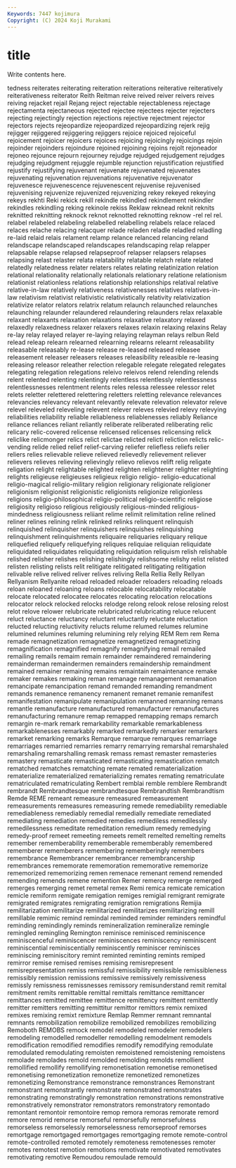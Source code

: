 ```yaml
---
Keywords: 7447 kojimura
Copyright: (C) 2024 Koji Murakami
---
```


# title

Write contents here.



tedness reiterates reiterating reiteration reiterations reiterative reiteratively reiterativeness
reiterator Reith Reitman reive reived reiver reivers reives reiving rejacket
rejail Rejang reject rejectable rejectableness rejectage rejectamenta rejectaneous rejected rejectee
rejectees rejecter rejecters rejecting rejectingly rejection rejections rejective rejectment rejector
rejectors rejects rejeopardize rejeopardized rejeopardizing rejerk rejig rejigger rejiggered rejiggering
rejiggers rejoice rejoiced rejoiceful rejoicement rejoicer rejoicers rejoices rejoicing rejoicingly
rejoicings rejoin rejoinder rejoinders rejoindure rejoined rejoining rejoins rejolt rejoneador
rejoneo rejounce rejourn rejourney rejudge rejudged rejudgement rejudges rejudging rejudgment
rejuggle rejumble rejunction rejustification rejustified rejustify rejustifying rejuvenant rejuvenate rejuvenated
rejuvenates rejuvenating rejuvenation rejuvenations rejuvenative rejuvenator rejuvenesce rejuvenescence rejuvenescent rejuvenise
rejuvenised rejuvenising rejuvenize rejuvenized rejuvenizing rekey rekeyed rekeying rekeys rekhti
Reki rekick rekill rekindle rekindled rekindlement rekindler rekindles rekindling reking
rekinole rekiss Reklaw reknead reknit reknits reknitted reknitting reknock reknot
reknotted reknotting reknow -rel rel rel. relabel relabeled relabeling relabelled
relabelling relabels relace relaced relaces relache relacing relacquer relade reladen
reladle reladled reladling re-laid relaid relais relament relamp relance relanced
relancing reland relandscape relandscaped relandscapes relandscaping relap relapper relapsable relapse
relapsed relapseproof relapser relapsers relapses relapsing relast relaster relata relatability
relatable relatch relate related relatedly relatedness relater relaters relates relating
relatinization relation relational relationality relationally relationals relationary relatione relationism relationist
relationless relations relationship relationships relatival relative relative-in-law relatively relativeness relativenesses
relatives relatives-in-law relativism relativist relativistic relativistically relativity relativization relativize relator
relators relatrix relatum relaunch relaunched relaunches relaunching relaunder relaundered relaundering
relaunders relax relaxable relaxant relaxants relaxation relaxations relaxative relaxatory relaxed
relaxedly relaxedness relaxer relaxers relaxes relaxin relaxing relaxins Relay re-lay
relay relayed relayer re-laying relaying relayman relays relbun Reld relead
releap relearn relearned relearning relearns relearnt releasability releasable releasably re-lease
release re-leased released releasee releasement releaser releasers releases releasibility releasible
re-leasing releasing releasor releather relection relegable relegate relegated relegates relegating
relegation relegations releivo releivos relend relending relends relent relented relenting
relentingly relentless relentlessly relentlessness relentlessnesses relentment relents reles relessa relessee
relessor relet relets reletter relettered relettering reletters reletting relevance relevances
relevancies relevancy relevant relevantly relevate relevation relevator releve relevel releveled
releveling relevent relever releves relevied relevy relevying reliabilities reliability reliable
reliableness reliablenesses reliably Reliance reliance reliances reliant reliantly reliberate reliberated
reliberating relic relicary relic-covered relicense relicensed relicenses relicensing relick reliclike
relicmonger relics relict relictae relicted relicti reliction relicts relic-vending relide
relied relief relief-carving reliefer reliefless reliefs relier reliers relies relievable
relieve relieved relievedly relievement reliever relievers relieves relieving relievingly relievo
relievos relift relig religate religation relight relightable relighted relighten relightener
relighter relighting relights religieuse religieuses religieux religio religio- religio-educational religio-magical
religio-military religion religionary religionate religioner religionism religionist religionistic religionists religionize
religionless religions religio-philosophical religio-political religio-scientific religiose religiosity religioso religious religiously
religious-minded religious-mindedness religiousness reliiant relime relimit relimitation reline relined reliner
relines relining relink relinked relinks relinquent relinquish relinquished relinquisher relinquishers
relinquishes relinquishing relinquishment relinquishments reliquaire reliquaries reliquary relique reliquefied reliquefy
reliquefying reliques reliquiae reliquian reliquidate reliquidated reliquidates reliquidating reliquidation reliquism
relish relishable relished relisher relishes relishing relishingly relishsome relishy relist
relisted relisten relisting relists relit relitigate relitigated relitigating relitigation relivable
relive relived reliver relives reliving Rella Rellia Relly Rellyan Rellyanism
Rellyanite reload reloaded reloader reloaders reloading reloads reloan reloaned reloaning
reloans relocable relocatability relocatable relocate relocated relocatee relocates relocating relocation
relocations relocator relock relocked relocks relodge relong relook relose relosing
relost relot relove relower relubricate relubricated relubricating reluce relucent reluct
reluctance reluctancy reluctant reluctantly reluctate reluctation relucted relucting reluctivity relucts
relume relumed relumes relumine relumined relumines reluming relumining rely relying
REM Rem rem Rema remade remagnetization remagnetize remagnetized remagnetizing remagnification
remagnified remagnify remagnifying remail remailed remailing remails remaim remain remainder
remaindered remaindering remainderman remaindermen remainders remaindership remaindment remained remainer remaining
remains remaintain remaintenance remake remaker remakes remaking reman remanage remanagement
remanation remancipate remancipation remand remanded remanding remandment remands remanence remanency
remanent remanet remanie remanifest remanifestation remanipulate remanipulation remanned remanning remans
remantle remanufacture remanufactured remanufacturer remanufactures remanufacturing remanure remap remapped remapping
remaps remarch remargin re-mark remark remarkability remarkable remarkableness remarkablenesses remarkably
remarked remarkedly remarker remarkers remarket remarking remarks Remarque remarque remarques
remarriage remarriages remarried remarries remarry remarrying remarshal remarshaled remarshaling remarshalling
remask remass remast remaster remasteries remastery remasticate remasticated remasticating remastication
rematch rematched rematches rematching remate remated rematerialization rematerialize rematerialized rematerializing
remates remating rematriculate rematriculated rematriculating Rembert remblai remble remblere Rembrandt
rembrandt Rembrandtesque rembrandtesque Rembrandtish Rembrandtism Remde REME remeant remeasure remeasured
remeasurement remeasurements remeasures remeasuring remede remediability remediable remediableness remediably remedial
remedially remediate remediated remediating remediation remedied remedies remediless remedilessly remedilessness
remeditate remeditation remedium remedy remedying remedy-proof remeet remeeting remeets remelt
remelted remelting remelts remember rememberability rememberable rememberably remembered rememberer rememberers
remembering rememberingly remembers remembrance Remembrancer remembrancer remembrancership remembrances rememorate rememoration
rememorative rememorize rememorized rememorizing remen remenace remenant remend remended remending
remends remene remention Remer remercy remerge remerged remerges remerging remet
remetal remex Remi remica remicate remication remicle remiform remigate remigation
remiges remigial remigrant remigrate remigrated remigrates remigrating remigration remigrations Remijia
remilitarization remilitarize remilitarized remilitarizes remilitarizing remill remillable remimic remind remindal
reminded reminder reminders remindful reminding remindingly reminds remineralization remineralize remingle
remingled remingling Remington reminisce reminisced reminiscence reminiscenceful reminiscencer reminiscences reminiscency
reminiscent reminiscential reminiscentially reminiscently reminiscer reminisces reminiscing reminiscitory remint reminted
reminting remints remiped remirror remise remised remises remising remisrepresent remisrepresentation
remiss remissful remissibility remissible remissibleness remissibly remission remissions remissive remissively
remissiveness remissly remissness remissnesses remissory remisunderstand remit remital remitment remits
remittable remittal remittals remittance remittancer remittances remitted remittee remittence remittency
remittent remittently remitter remitters remitting remittitur remittor remittors remix remixed
remixes remixing remixt remixture Remlap Remmer remnant remnantal remnants remobilization
remobilize remobilized remobilizes remobilizing Remoboth REMOBS remock remodel remodeled remodeler
remodelers remodeling remodelled remodeller remodelling remodelment remodels remodification remodified remodifies
remodify remodifying remodulate remodulated remodulating remoisten remoistened remoistening remoistens remolade
remolades remold remolded remolding remolds remollient remollified remollify remollifying remonetisation
remonetise remonetised remonetising remonetization remonetize remonetized remonetizes remonetizing Remonstrance remonstrance
remonstrances Remonstrant remonstrant remonstrantly remonstrate remonstrated remonstrates remonstrating remonstratingly remonstration
remonstrations remonstrative remonstratively remonstrator remonstrators remonstratory remontado remontant remontoir remontoire
remop remora remoras remorate remord remore remorid remorse remorseful remorsefully
remorsefulness remorseless remorselessly remorselessness remorseproof remorses remortgage remortgaged remortgages remortgaging
remote remote-control remote-controlled remoted remotely remoteness remotenesses remoter remotes remotest
remotion remotions remotivate remotivated remotivates remotivating remotive Remoudou remoulade remould
